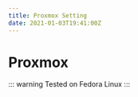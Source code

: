 ```yaml
---
title: Proxmox Setting
date: 2021-01-03T19:41:00Z
---
```

# Proxmox

::: warning
Tested on Fedora Linux
:::

